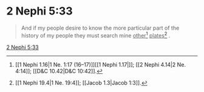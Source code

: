 # 2 Nephi 5:33

> And if my people desire to know the more particular part of the history of my people they must search mine <u>other</u>[^a] <u>plates</u>[^b] .

[2 Nephi 5:33](https://www.churchofjesuschrist.org/study/scriptures/bofm/2-ne/5?lang=eng&id=p33#p33)


[^a]: [[1 Nephi 1.16|1 Ne. 1:17 (16–17)]][[1 Nephi 1.17|]]; [[2 Nephi 4.14|2 Ne. 4:14]]; [[D&C 10.42|D&C 10:42]].  
[^b]: [[1 Nephi 19.4|1 Ne. 19:4]]; [[Jacob 1.3|Jacob 1:3]].  
